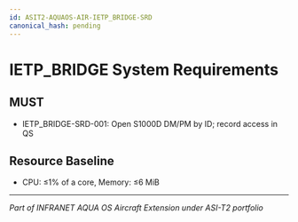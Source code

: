 ```yaml
---
id: ASIT2-AQUAOS-AIR-IETP_BRIDGE-SRD
canonical_hash: pending
---
```


# IETP_BRIDGE System Requirements

## MUST
- IETP_BRIDGE-SRD-001: Open S1000D DM/PM by ID; record access in QS

## Resource Baseline
- CPU: ≤1% of a core, Memory: ≤6 MiB

---
*Part of INFRANET AQUA OS Aircraft Extension under ASI-T2 portfolio*
